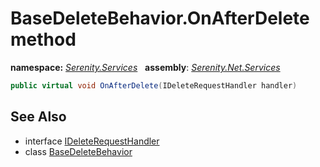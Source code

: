 # BaseDeleteBehavior.OnAfterDelete method
**namespace:** *[Serenity.Services](../../README.md#serenity.services-namespace)*   **assembly**: *[Serenity.Net.Services](../../README.md)*

```csharp
public virtual void OnAfterDelete(IDeleteRequestHandler handler)
```

## See Also

* interface [IDeleteRequestHandler](../IDeleteRequestHandler.md)
* class [BaseDeleteBehavior](../BaseDeleteBehavior.md)